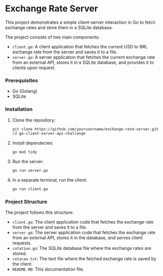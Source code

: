 # Exchange Rate Server

This project demonstrates a simple client-server interaction in Go to fetch exchange rates and store them in a SQLite database.

The project consists of two main components:
- `client.go`: A client application that fetches the current USD to BRL exchange rate from the server and saves it to a file.
- `server.go`: A server application that fetches the current exchange rate from an external API, stores it in a SQLite database, and provides it to clients upon request.

### Prerequisites

- Go (Golang)
- SQLite


### Installation

1. Clone the repository:

   ```bash
   git clone https://github.com/yourusername/exchange-rate-server.git
   cd go-client-server-api-challenge
   ```

2. Install dependecies:

   ```bash
   go mod tidy
   ```

3. Run the server:

   ```bash
   go run server.go
   ```

5. In a separate terminal, run the client:

   ```bash
   go run client.go
   ```

### Project Structure

The project follows this structure:

- `client.go`: The client application code that fetches the exchange rate from the server and saves it to a file.
- `server.go`: The server application code that fetches the exchange rate from an external API, stores it in the database, and serves client requests.
- `cotation.go`: The SQLite database file where the exchange rates are stored.
- `cotacao.txt`: The text file where the fetched exchange rate is saved by the client.
- `README.MD`: This documentation file.


